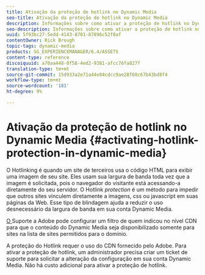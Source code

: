 ```yaml
---
title: Ativação da proteção de hotlink no Dynamic Media
seo-title: Ativação da proteção de hotlink no Dynamic Media
description: Informações sobre como ativar a proteção de hotlink no Dynamic Media.
seo-description: Informações sobre como ativar a proteção de hotlink no Dynamic Media.
uuid: 5f93bc27-5edd-4143-8701-87896c52f0af
contentOwner: Rick Brough
topic-tags: dynamic-media
products: SG_EXPERIENCEMANAGER/6.4/ASSETS
content-type: reference
discoiquuid: a70aa448-0f58-4ed2-9381-afcc76fa827f
translation-type: tm+mt
source-git-commit: 15d933a2e71a44e84cdcc9ae28f60c67b43bd8f4
workflow-type: tm+mt
source-wordcount: '181'
ht-degree: 9%

---
```



# Ativação da proteção de hotlink no Dynamic Media {#activating-hotlink-protection-in-dynamic-media}

O Hotlinking é quando um site de terceiros usa o código HTML para exibir uma imagem de seu site. Eles usam sua largura de banda toda vez que a imagem é solicitada, pois o navegador do visitante está acessando-a diretamente do seu servidor. O Hotlink *protection* é um método para impedir que outros sites vinculem diretamente a imagens, css ou javascript em suas páginas da Web. Esse tipo de blindagem ajuda a reduzir o uso desnecessário da largura de banda em sua conta Dynamic Media.

[O ](https://helpx.adobe.com/support.html) Suporte a Adobe pode configurar um filtro de quem indicou no nível CDN para que o conteúdo do Dynamic Media seja disponibilizado somente para sites na lista de sites permitidos para o domínio.

A proteção do Hotlink requer o uso do CDN fornecido pelo Adobe. Para ativar a proteção de hotlink, um administrador precisa criar um ticket de suporte para solicitar a alteração da configuração em sua conta Dynamic Media. Não há custo adicional para ativar a proteção de hotlink.
